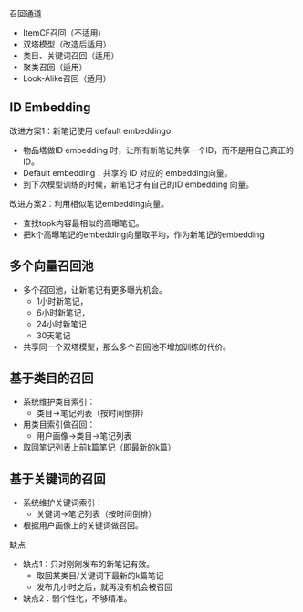 召回通道

- ItemCF召回（不适用)
- 双塔模型（改造后适用）
- 类目、关键词召回（适用）
- 聚类召回（适用）
- Look-Alike召回（适用）

## ID Embedding

改进方案1：新笔记使用 default embeddingo

- 物品塔做ID embedding 时，让所有新笔记共享一个ID，而不是用自己真正的ID。
- Default embedding：共享的 ID 对应的 embedding向量。
- 到下次模型训练的时候，新笔记才有自己的ID embedding 向量。

改进方案2：利用相似笔记embedding向量。

- 查找topk内容最相似的高曝笔记。
- 把k个高曝笔记的embedding向量取平均，作为新笔记的embedding

## 多个向量召回池

- 多个召回池，让新笔记有更多曝光机会。
  - 1小时新笔记，
  - 6小时新笔记，
  - 24小时新笔记
  - 30天笔记
- 共享同一个双塔模型，那么多个召回池不增加训练的代价。

## 基于类目的召回

- 系统维护类目索引：
  - 类目→笔记列表（按时间倒排）
- 用类目索引做召回：
  - 用户画像→类目→笔记列表
- 取回笔记列表上前k篇笔记（即最新的k篇）

## 基于关键词的召回

- 系统维护关键词索引：
  - 关键词→笔记列表（按时间倒排）
- 根据用户画像上的关键词做召回。

缺点

- 缺点1：只对刚刚发布的新笔记有效。
  - 取回某类目/关键词下最新的k篇笔记
  - 发布几小时之后，就再没有机会被召回
- 缺点2：弱个性化，不够精准。